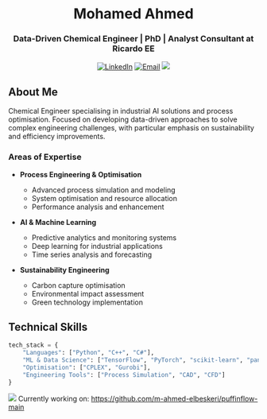 <div align="center">

# Mohamed Ahmed
### Data-Driven Chemical Engineer | PhD | Analyst Consultant at Ricardo EE

[![LinkedIn](https://img.shields.io/badge/LinkedIn-2E3440?style=flat&logo=linkedin&logoColor=88C0D0)](https://www.linkedin.com/in/mohamed-ahmed-elbeskeri-64a52b104/)
[![Email](https://img.shields.io/badge/Email-2E3440?style=flat&logo=gmail&logoColor=88C0D0)](mailto:Mohamed.ahmed.4894@gmail.com)
![](https://komarev.com/ghpvc/?username=m-ahmed-elbeskeri)

</div>

## About Me
Chemical Engineer specialising in industrial AI solutions and process optimisation. Focused on developing data-driven approaches to solve complex engineering challenges, with particular emphasis on sustainability and efficiency improvements.

### Areas of Expertise
- **Process Engineering & Optimisation**
  - Advanced process simulation and modeling
  - System optimisation and resource allocation
  - Performance analysis and enhancement
  
- **AI & Machine Learning**
  - Predictive analytics and monitoring systems
  - Deep learning for industrial applications
  - Time series analysis and forecasting
  
- **Sustainability Engineering**
  - Carbon capture optimisation
  - Environmental impact assessment
  - Green technology implementation

## Technical Skills

```python
tech_stack = {
    "Languages": ["Python", "C++", "C#"],
    "ML & Data Science": ["TensorFlow", "PyTorch", "scikit-learn", "pandas", "numpy"],
    "Optimisation": ["CPLEX", "Gurobi"],
    "Engineering Tools": ["Process Simulation", "CAD", "CFD"]
}
```

![](https://hit.yhype.me/github/profile?account_id=131454742)
Currently working on:
https://github.com/m-ahmed-elbeskeri/puffinflow-main
